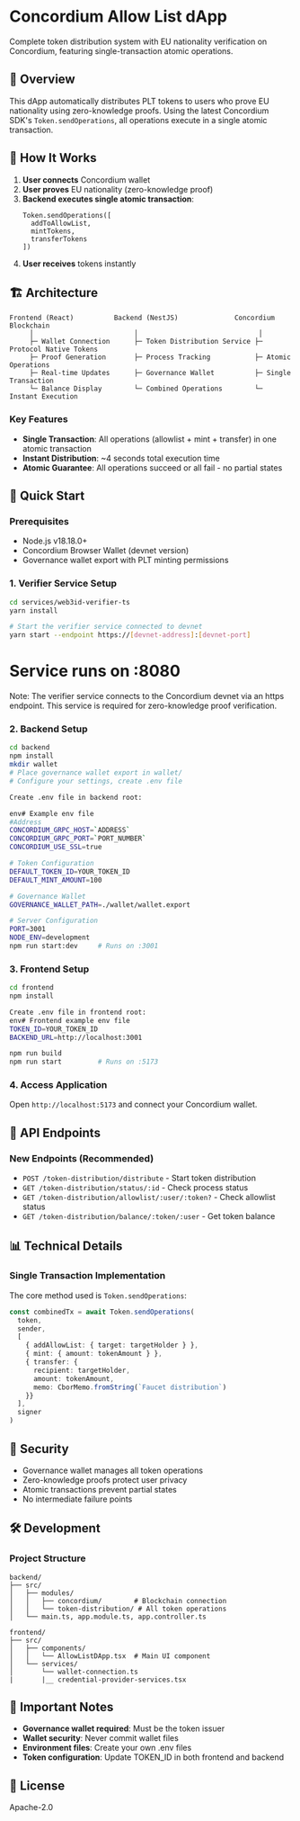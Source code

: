 # Concordium Allow List dApp

Complete token distribution system with EU nationality verification on Concordium, featuring single-transaction atomic operations.

## 🎯 Overview

This dApp automatically distributes PLT tokens to users who prove EU nationality using zero-knowledge proofs. Using the latest Concordium SDK's `Token.sendOperations`, all operations execute in a single atomic transaction.

## 🔄 How It Works

1. **User connects** Concordium wallet
2. **User proves** EU nationality (zero-knowledge proof)
3. **Backend executes single atomic transaction**:
   ```
   Token.sendOperations([
     addToAllowList,
     mintTokens,
     transferTokens
   ])
   ```
4. **User receives** tokens instantly

## 🏗️ Architecture

```
Frontend (React)          Backend (NestJS)              Concordium Blockchain
     │                         │                              │
     ├─ Wallet Connection      ├─ Token Distribution Service ├─ Protocol Native Tokens
     ├─ Proof Generation       ├─ Process Tracking           ├─ Atomic Operations
     ├─ Real-time Updates      ├─ Governance Wallet          ├─ Single Transaction
     └─ Balance Display        └─ Combined Operations        └─ Instant Execution
```

### Key Features

- **Single Transaction**: All operations (allowlist + mint + transfer) in one atomic transaction
- **Instant Distribution**: ~4 seconds total execution time
- **Atomic Guarantee**: All operations succeed or all fail - no partial states

## 🚀 Quick Start

### Prerequisites
- Node.js v18.18.0+
- Concordium Browser Wallet (devnet version)
- Governance wallet export with PLT minting permissions

### 1. Verifier Service Setup
```bash
cd services/web3id-verifier-ts
yarn install

# Start the verifier service connected to devnet
yarn start --endpoint https://[devnet-address]:[devnet-port]
```

# Service runs on :8080
Note: The verifier service connects to the Concordium devnet via an https endpoint. This service is required for zero-knowledge proof verification.

### 2. Backend Setup
```bash
cd backend
npm install
mkdir wallet
# Place governance wallet export in wallet/
# Configure your settings, create .env file

Create .env file in backend root:

env# Example env file
#Address
CONCORDIUM_GRPC_HOST=`ADDRESS`
CONCORDIUM_GRPC_PORT=`PORT_NUMBER`
CONCORDIUM_USE_SSL=true

# Token Configuration
DEFAULT_TOKEN_ID=YOUR_TOKEN_ID
DEFAULT_MINT_AMOUNT=100

# Governance Wallet
GOVERNANCE_WALLET_PATH=./wallet/wallet.export

# Server Configuration
PORT=3001
NODE_ENV=development
npm run start:dev     # Runs on :3001
```

### 3. Frontend Setup
```bash
cd frontend
npm install

Create .env file in frontend root:
env# Frontend example env file
TOKEN_ID=YOUR_TOKEN_ID
BACKEND_URL=http://localhost:3001

npm run build
npm run start         # Runs on :5173
```

### 4. Access Application
Open `http://localhost:5173` and connect your Concordium wallet.

## 🔧 API Endpoints

### New Endpoints (Recommended)
- `POST /token-distribution/distribute` - Start token distribution
- `GET /token-distribution/status/:id` - Check process status
- `GET /token-distribution/allowlist/:user/:token?` - Check allowlist status
- `GET /token-distribution/balance/:token/:user` - Get token balance

## 📊 Technical Details

### Single Transaction Implementation

The core method used is `Token.sendOperations`:

```typescript
const combinedTx = await Token.sendOperations(
  token,
  sender,
  [
    { addAllowList: { target: targetHolder } },
    { mint: { amount: tokenAmount } },
    { transfer: { 
      recipient: targetHolder, 
      amount: tokenAmount,
      memo: CborMemo.fromString(`Faucet distribution`)
    }}
  ],
  signer
)
```

## 🔐 Security

- Governance wallet manages all token operations
- Zero-knowledge proofs protect user privacy
- Atomic transactions prevent partial states
- No intermediate failure points

## 🛠️ Development

### Project Structure
```
backend/
├── src/
│   ├── modules/
│   │   ├── concordium/        # Blockchain connection
│   │   └── token-distribution/ # All token operations
│   └── main.ts, app.module.ts, app.controller.ts
   
frontend/
├── src/
│   ├── components/
│   │   └── AllowListDApp.tsx  # Main UI component
│   └── services/
│       └── wallet-connection.ts
|       |__ credential-provider-services.tsx  
```

## 🚨 Important Notes

- **Governance wallet required**: Must be the token issuer
- **Wallet security**: Never commit wallet files
- **Environment files**: Create your own .env files
- **Token configuration**: Update TOKEN_ID in both frontend and backend

## 📝 License

Apache-2.0